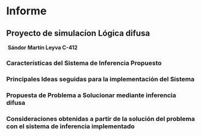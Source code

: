 # 				 					Informe 

## 						Proyecto de simulacíon Lógica difusa


​						         		**Sándor Martín Leyva C-412**



### Características del Sistema de Inferencia Propuesto



### Principales Ideas seguidas para la implementación del Sistema





### Propuesta de Problema a Solucionar mediante inferencia difusa





### Consideraciones obtenidas a partir de la solución del problema con el sistema de inferencia implementado





